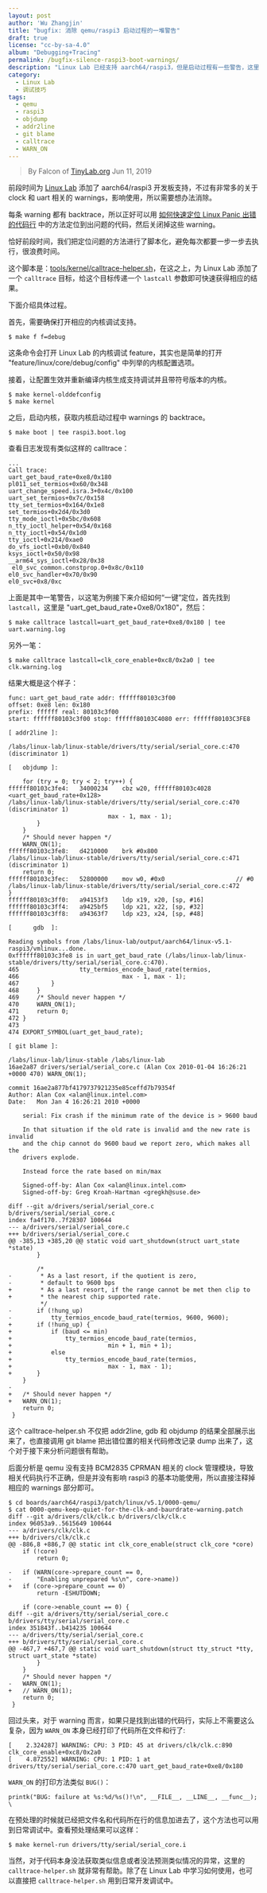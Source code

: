 ```yaml
---
layout: post
author: 'Wu Zhangjin'
title: "bugfix: 消除 qemu/raspi3 启动过程的一堆警告"
draft: true
license: "cc-by-sa-4.0"
album: "Debugging+Tracing"
permalink: /bugfix-silence-raspi3-boot-warnings/
description: "Linux Lab 已经支持 aarch64/raspi3，但是启动过程有一些警告，这里介绍如何临时关闭这些 warnings。"
category:
  - Linux Lab
  - 调试技巧
tags:
  - qemu
  - raspi3
  - objdump
  - addr2line
  - git blame
  - calltrace
  - WARN_ON
---
```


> By Falcon of [TinyLab.org][1]
> Jun 11, 2019

前段时间为 [Linux Lab](/linux-lab) 添加了 aarch64/raspi3 开发板支持，不过有非常多的关于 clock 和 uart 相关的 warnings，影响使用，所以需要想办法消除。

每条 warning 都有 backtrace，所以正好可以用 [如何快速定位 Linux Panic 出错的代码行](http://tinylab.org/find-out-the-code-line-of-kernel-panic-address/) 中的方法定位到出问题的代码，然后关闭掉这些 warning。

恰好前段时间，我们把定位问题的方法进行了脚本化，避免每次都要一步一步去执行，很浪费时间。

这个脚本是：[tools/kernel/calltrace-helper.sh](https://github.com/tinyclub/linux-lab/blob/master/tools/kernel/calltrace-helper.sh)，在这之上，为 Linux Lab 添加了一个 `calltrace` 目标，给这个目标传递一个 `lastcall` 参数即可快速获得相应的结果。

下面介绍具体过程。

首先，需要确保打开相应的内核调试支持。

    $ make f f=debug

这条命令会打开 Linux Lab 的内核调试 feature，其实也是简单的打开 "feature/linux/core/debug/config" 中列举的内核配置选项。

接着，让配置生效并重新编译内核生成支持调试并且带符号版本的内核。

    $ make kernel-olddefconfig
    $ make kernel

之后，启动内核，获取内核启动过程中 warnings 的 backtrace。

    $ make boot | tee raspi3.boot.log

查看日志发现有类似这样的 calltrace：

    ...
    Call trace:
    uart_get_baud_rate+0xe8/0x180
    pl011_set_termios+0x60/0x348
    uart_change_speed.isra.3+0x4c/0x100
    uart_set_termios+0x7c/0x158
    tty_set_termios+0x164/0x1e8
    set_termios+0x2d4/0x3d0
    tty_mode_ioctl+0x5bc/0x608
    n_tty_ioctl_helper+0x54/0x168
    n_tty_ioctl+0x54/0x1d0
    tty_ioctl+0x214/0xae0
    do_vfs_ioctl+0xb0/0x840
    ksys_ioctl+0x50/0x98
    __arm64_sys_ioctl+0x28/0x38
     el0_svc_common.constprop.0+0x8c/0x110
    el0_svc_handler+0x70/0x90
    el0_svc+0x8/0xc

上面是其中一笔警告，以这笔为例接下来介绍如何“一键”定位，首先找到 `lastcall`，这里是 "uart_get_baud_rate+0xe8/0x180"，然后：

    $ make calltrace lastcall=uart_get_baud_rate+0xe8/0x180 | tee uart.warning.log

另外一笔：

    $ make calltrace lastcall=clk_core_enable+0xc8/0x2a0 | tee clk.warning.log

结果大概是这个样子：

    func: uart_get_baud_rate addr: ffffff80103c3f00
    offset: 0xe8 len: 0x180
    prefix: ffffff real: 80103c3f00
    start: ffffff80103c3f00 stop: ffffff80103C4080 err: ffffff80103C3FE8

    [ addr2line ]:

    /labs/linux-lab/linux-stable/drivers/tty/serial/serial_core.c:470 (discriminator 1)

    [   objdump ]:

    	for (try = 0; try < 2; try++) {
    ffffff80103c3fe4:	34000234 	cbz	w20, ffffff80103c4028 <uart_get_baud_rate+0x128>
    /labs/linux-lab/linux-stable/drivers/tty/serial/serial_core.c:470 (discriminator 1)
    							max - 1, max - 1);
    		}
    	}
    	/* Should never happen */
    	WARN_ON(1);
    ffffff80103c3fe8:	d4210000 	brk	#0x800
    /labs/linux-lab/linux-stable/drivers/tty/serial/serial_core.c:471 (discriminator 1)
    	return 0;
    ffffff80103c3fec:	52800000 	mov	w0, #0x0                   	// #0
    /labs/linux-lab/linux-stable/drivers/tty/serial/serial_core.c:472
    }
    ffffff80103c3ff0:	a94153f3 	ldp	x19, x20, [sp, #16]
    ffffff80103c3ff4:	a9425bf5 	ldp	x21, x22, [sp, #32]
    ffffff80103c3ff8:	a94363f7 	ldp	x23, x24, [sp, #48]

    [      gdb  ]:

    Reading symbols from /labs/linux-lab/output/aarch64/linux-v5.1-raspi3/vmlinux...done.
    0xffffff80103c3fe8 is in uart_get_baud_rate (/labs/linux-lab/linux-stable/drivers/tty/serial/serial_core.c:470).
    465					tty_termios_encode_baud_rate(termios,
    466								max - 1, max - 1);
    467			}
    468		}
    469		/* Should never happen */
    470		WARN_ON(1);
    471		return 0;
    472	}
    473
    474	EXPORT_SYMBOL(uart_get_baud_rate);

    [ git blame ]:

    /labs/linux-lab/linux-stable /labs/linux-lab
    16ae2a87 drivers/serial/serial_core.c (Alan Cox 2010-01-04 16:26:21 +0000 470) WARN_ON(1);

    commit 16ae2a877bf4179737921235e85ceffd7b79354f
    Author: Alan Cox <alan@linux.intel.com>
    Date:   Mon Jan 4 16:26:21 2010 +0000

        serial: Fix crash if the minimum rate of the device is > 9600 baud

        In that situation if the old rate is invalid and the new rate is invalid
        and the chip cannot do 9600 baud we report zero, which makes all the
        drivers explode.

        Instead force the rate based on min/max

        Signed-off-by: Alan Cox <alan@linux.intel.com>
        Signed-off-by: Greg Kroah-Hartman <gregkh@suse.de>

    diff --git a/drivers/serial/serial_core.c b/drivers/serial/serial_core.c
    index fa4f170..7f28307 100644
    --- a/drivers/serial/serial_core.c
    +++ b/drivers/serial/serial_core.c
    @@ -385,13 +385,20 @@ static void uart_shutdown(struct uart_state *state)
     		}

     		/*
    -		 * As a last resort, if the quotient is zero,
    -		 * default to 9600 bps
    +		 * As a last resort, if the range cannot be met then clip to
    +		 * the nearest chip supported rate.
     		 */
    -		if (!hung_up)
    -			tty_termios_encode_baud_rate(termios, 9600, 9600);
    +		if (!hung_up) {
    +			if (baud <= min)
    +				tty_termios_encode_baud_rate(termios,
    +							min + 1, min + 1);
    +			else
    +				tty_termios_encode_baud_rate(termios,
    +							max - 1, max - 1);
    +		}
     	}
    -
    +	/* Should never happen */
    +	WARN_ON(1);
     	return 0;
     }

这个 calltrace-helper.sh 不仅把 addr2line, gdb 和 objdump 的结果全部展示出来了，也直接调用 git blame 把出错位置的相关代码修改记录 dump 出来了，这个对于接下来分析问题很有帮助。

后面分析是 qemu 没有支持 BCM2835 CPRMAN 相关的 clock 管理模块，导致相关代码执行不正确，但是并没有影响 raspi3 的基本功能使用，所以直接注释掉相应的 warnings 部分即可。

    $ cd boards/aarch64/raspi3/patch/linux/v5.1/0000-qemu/
    $ cat 0000-qemu-keep-quiet-for-the-clk-and-baurdrate-warning.patch
    diff --git a/drivers/clk/clk.c b/drivers/clk/clk.c
    index 96053a9..5615649 100644
    --- a/drivers/clk/clk.c
    +++ b/drivers/clk/clk.c
    @@ -886,8 +886,7 @@ static int clk_core_enable(struct clk_core *core)
     	if (!core)
     		return 0;

    -	if (WARN(core->prepare_count == 0,
    -	    "Enabling unprepared %s\n", core->name))
    +	if (core->prepare_count == 0)
     		return -ESHUTDOWN;

     	if (core->enable_count == 0) {
    diff --git a/drivers/tty/serial/serial_core.c b/drivers/tty/serial/serial_core.c
    index 351843f..b414235 100644
    --- a/drivers/tty/serial/serial_core.c
    +++ b/drivers/tty/serial/serial_core.c
    @@ -467,7 +467,7 @@ static void uart_shutdown(struct tty_struct *tty, struct uart_state *state)
     		}
     	}
     	/* Should never happen */
    -	WARN_ON(1);
    +	// WARN_ON(1);
     	return 0;
     }


回过头来，对于 warning 而言，如果只是找到出错的代码行，实际上不需要这么复杂，因为 `WARN_ON` 本身已经打印了代码所在文件和行了:

    [    2.324287] WARNING: CPU: 3 PID: 45 at drivers/clk/clk.c:890 clk_core_enable+0xc8/0x2a0
    [    4.872552] WARNING: CPU: 1 PID: 1 at drivers/tty/serial/serial_core.c:470 uart_get_baud_rate+0xe8/0x180

`WARN_ON` 的打印方法类似 `BUG()`：

    printk("BUG: failure at %s:%d/%s()!\n", __FILE__, __LINE__, __func__); \

在预处理的时候就已经把文件名和代码所在行的信息加进去了，这个方法也可以用到日常调试中。查看预处理结果可以这样：

    $ make kernel-run drivers/tty/serial/serial_core.i

当然，对于代码本身没法获取类似信息或者没法预测类似情况的异常，这里的 `calltrace-helper.sh` 就非常有帮助。除了在 Linux Lab 中学习如何使用，也可以直接把 `calltrace-helper.sh` 用到日常开发调试中。

[1]: http://tinylab.org
